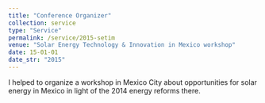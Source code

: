 ```yaml
---
title: "Conference Organizer"
collection: service
type: "Service"
permalink: /service/2015-setim
venue: "Solar Energy Technology & Innovation in Mexico workshop"
date: 15-01-01
date_str: "2015"
---
```


I helped to organize a workshop in Mexico City about opportunities for solar energy in Mexico in light of the 2014 energy reforms there.
